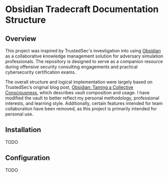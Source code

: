 # Obsidian Tradecraft Documentation Structure

## Overview

This project was inspired by TrustedSec's investigation into using [Obsidian](https://obsidian.md/) as a collaborative knowledge management solution for adversary simulation professionals. The repository is designed to serve as a companion resource during offensive security consulting engagements and practical cybersecurity certification exams.

The overall structure and logical implementation were largely based on TrustedSec’s original blog post, [Obsidian: Taming a Collective Consciousness](https://www.trustedsec.com/blog/obsidian-taming-a-collective-consciousness/), which describes vault composition and usage. I have modified the vault to better reflect my personal methodology, professional interests, and learning style. Additionally, certain features intended for team collaboration have been removed, as this project is primarily intended for personal use.

## Installation

TODO

## Configuration

TODO

